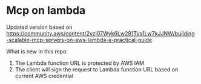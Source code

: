 # Mcp on lambda

Updated version based on https://community.aws/content/2vzj07Wyk6Lw281Tvs1Lw7kJJNW/building-scalable-mcp-servers-on-aws-lambda-a-practical-guide

What is new in this repo:
1. The Lambda function URL is protected by AWS IAM 
2. The client will sign the request to Lambda function URL based on current AWS credential 